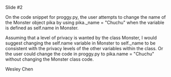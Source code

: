 Slide #2

On the code snippet for proggy.py, the user attempts to change the name of the Monster object pika by using
pika._name = "Chuchu" when the variable is defined as self.name in Monster.

Assuming that a level of privacy is wanted by the class Monster, I would suggest changing the self.name variable
in Monster to self._name to be consistent with the privacy levels of the other variables within the class. Or the
user could change the code in proggy.py to pika.name = "Chuchu" without changing the Monster class code.

Wesley Chen

